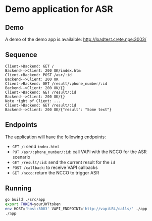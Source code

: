 # Demo application for ASR

## Demo

A demo of the demo app is availaible: http://loadtest.crete.npe:3003/

## Sequence

```sequence
Client->Backend: GET /
Backend-->Client: 200 OK/index.htm
Client->Backend: POST /asr/:id
Backend-->Client: 200 OK
Client->Backend: GET /result/:phone_number/:id
Backend-->Client: 200 OK/{}
Client->Backend: GET /result/:id
Backend-->Client: 200 OK/{}
Note right of Client: ...
Client->Backend: GET /result/:id
Backend-->Client: 200 OK/{"result": "Some text"}

```

## Endpoints

The application will have the following endpoints:

- `GET /`: send `index.html`
- `PUT /asr/:phone_number/:id`: call VAPI with the NCCO for the ASR scenario
- `GET /result/:id`: send the current result for the `id`
- `POST /callback`: to receive VAPI callbacks
- `GET /ncco`: return the NCCO to trigger ASR

## Running
```bash
go build ./src/app
export TOKEN=yourJWTtoken
env HOST='host:3003' VAPI_ENDPOINT='http://vapiURL/calls/' ./app
./app
```
